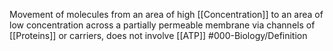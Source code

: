 Movement of molecules from an area of high [[Concentration]] to an area of low concentration across a partially permeable membrane via channels of [[Proteins]] or carriers, does not involve [[ATP]]
#000-Biology/Definition 